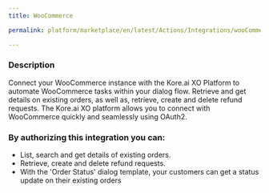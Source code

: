 ```yaml
---
title: WooCommerce

permalink: platform/marketplace/en/latest/Actions/Integrations/wooCommerce_DESC

---
```


### Description

Connect your WooCommerce instance with the Kore.ai XO Platform to automate WooCommerce tasks within your dialog flow. Retrieve and get details on existing orders, as well as, retrieve, create and delete refund requests. The Kore.ai XO platform allows you to connect with WooCommerce quickly and seamlessly using OAuth2.    
### By authorizing this integration you can:
- List, search and get details of existing orders.
- Retrieve, create and delete refund requests.
- With the 'Order Status' dialog template, your customers can get a status update on their existing orders

